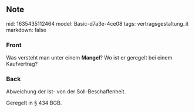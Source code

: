 ## Note
nid: 1635435112464
model: Basic-d7a3e-4ce08
tags: vertragsgestaltung_it
markdown: false

### Front
Was versteht man unter einem <b>Mangel</b>? Wo ist er geregelt bei
einem Kaufvertrag?

### Back
Abweichung der Ist- von der Soll-Beschaffenheit.
<div>
  Geregelt in § 434 BGB.
</div>
